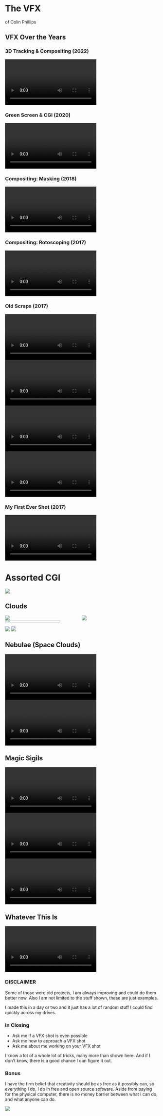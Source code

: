 # The VFX
of Colin Phillips



## VFX Over the Years


### 3D Tracking & Compositing (2022)
<video controls loop=true>
  <source src="media/tv_compare.mp4">
</video>


### Green Screen & CGI (2020)
<video controls loop=true>
  <source src="media/carbon_earth.mp4">
</video>


### Compositing: Masking (2018)
<video controls loop=true>
  <source src="media/tree_portal.mp4">
</video>


### Compositing: Rotoscoping (2017)
<video controls loop=true>
  <source src="media/cabinet.mp4">
</video>


### Old Scraps (2017)
<div class="stretch" style="display:flex; flex-wrap: wrap">
  <div style="flex: 50%">
    <video controls loop=true>
      <source src="media/wall_cube.mp4">
    </video>
  </div>
  <div style="flex: 50%">
    <video controls loop=true>
      <source src="media/forest_cube.mp4">
    </video>
  </div>
  <div style="flex: 50%">
    <video controls loop=true>
      <source src="media/red_fire.mp4">
    </video>
  </div>
  <div style="flex: 50%">
    <video controls loop=true>
      <source src="media/saber_fixed_aspect.mp4">
    </video>
  </div>
</div>


### My First Ever Shot (2017)
<video controls loop=true>
  <source src="media/laser.mp4">
</video>



# Assorted CGI



<img class="stretch" src="media/winding_building.png">



## Clouds


<div class="stretch" style="display:flex; flex-wrap: wrap">
  <div style="flex: 50%">
    <img src="media/small_cloud.png">
  </div>
  <div style="flex: 50%">
    <img src="media/gold_cloud.png">
  </div>
  <div style="flex: 50%">
    <img src="media/golden_fire_clouds.png" style="height:60%">
  </div>
</div>


<img class="stretch" src="media/golden_fire_clouds_breakdown.png">


<img class="stretch" src="media/noface.png">



## Nebulae (Space Clouds)


<video controls loop=true>
  <source src="media/nebula.mp4">
</video>


<video controls loop=true>
  <source src="media/retro_nebula.mp4">
</video>



## Magic Sigils 
<div class="stretch" style="display:flex; flex-wrap: wrap">
  <div style="flex: 50%">
    <video controls loop=true>
      <source src="media/magic_circle.mp4">
    </video>
  </div>
  <div style="flex: 50%">
    <video controls loop=true>
      <source src="media/magic_circle_wall.mp4">
    </video>
  </div>
  <div style="flex: 50%">
    <video controls loop=true>
      <source src="media/amdusias.mp4">
    </video>
  </div>
</div>



## Whatever This Is
<video controls loop=true>
  <source src="media/fire_eye.mp4">
</video>



### DISCLAIMER
Some of those were old projects, I am always improving and could do them better now.
Also I am not limited to the stuff shown, these are just examples.

I made this in a day or two and it just has a lot of random stuff I could find quickly across my drives.



### In Closing
- Ask me if a VFX shot is even possible
- Ask me how to approach a VFX shot
- Ask me about me working on your VFX shot

I know a lot of a whole lot of tricks, many more than shown here.
And if I don't know, there is a good chance I can figure it out.


### Bonus
I have the firm belief that creativity should be as free as it possibly can, so everything I do, I do in free and open source software.
Aside from paying for the physical computer, there is no money barrier between what I can do, and what anyone can do.

![](media/foss_progs.png)

